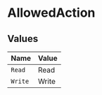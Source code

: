 # AllowedAction


## Values

| Name    | Value   |
| ------- | ------- |
| `Read`  | Read    |
| `Write` | Write   |
